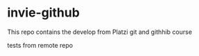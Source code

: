 # invie-github

This repo contains the develop from Platzi git and githhib course 

tests from remote repo
